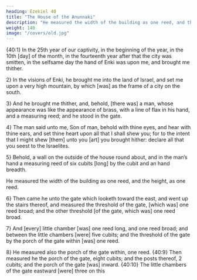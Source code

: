 ```yaml
---
heading: Ezekiel 40
title: "The House of the Anunnaki"
description: "He measured the width of the building as one reed, and the height, as  one reed."
weight: 140
image: "/covers/old.jpg"
---
```



{40:1} In the 25th year of our captivity, in the beginning of the year, in the 10th [day] of the month, in
the fourteenth year after that the city was smitten, in the selfsame day the hand of Enki was upon me, and
brought me thither. 

2} In the visions of Enki, he brought me into the land of Israel, and set me upon a very high mountain, by which [was] as the frame of a city on the south.

3} And he brought me thither, and, behold, [there was] a man, whose appearance was like the
appearance of brass, with a line of flax in his hand, and a
measuring reed; and he stood in the gate. 

4} The man said unto me, Son of man, behold with thine eyes, and hear with thine ears, and set thine heart upon all that I shall shew you; for to the intent that I might shew [them] unto you [art] you brought hither: declare all that you seest to
the Israelites. 

5} Behold, a wall on the outside of the house round about, and in the man’s hand a measuring reed of six cubits [long] by the cubit and an hand breadth.

He measured the width of the building as one reed, and the height, as  one reed.

6} Then came he unto the gate which looketh toward the east, and went up the stairs thereof, and measured the threshold of the gate, [which was] one reed broad; and the other threshold [of the gate, which was] one reed broad.

7} And [every] little chamber [was] one reed long, and
one reed broad; and between the little chambers [were] five
cubits; and the threshold of the gate by the porch of the gate
within [was] one reed.

8} He measured also the porch of the gate within, one reed. {40:9} Then measured he the porch of the gate, eight cubits; and the posts thereof, 2 cubits; and the porch of the gate [was] inward. {40:10} The little chambers of the gate eastward [were] three on this 